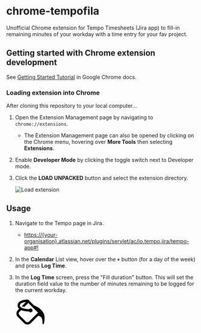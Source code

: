 # chrome-tempofila
Unofficial Chrome extension for Tempo Timesheets (Jira app) to fill-in remaining minutes of your workday with a time entry for your fav project.

## Getting started with Chrome extension development
See [Getting Started Tutorial](https://developer.chrome.com/extensions/getstarted) in Google Chrome docs.

### Loading extension into Chrome
After cloning this repository to your local computer...
1. Open the Extension Management page by navigating to `chrome://extensions`.
   - The Extension Management page can also be opened by clicking on the Chrome menu, hovering over **More Tools** then selecting **Extensions**.
1. Enable **Developer Mode** by clicking the toggle switch next to Developer mode.
1. Click the **LOAD UNPACKED** button and select the extension directory.

   ![Load extension](https://developer.chrome.com/static/images/get_started/load_extension.png)

## Usage
1. Navigate to the Tempo page in Jira.
   - [https://{your-organisation}.atlassian.net/plugins/servlet/ac/io.tempo.jira/tempo-app#!](https://{organisation}.atlassian.net/plugins/servlet/ac/io.tempo.jira/tempo-app#!)
1. In the **Calendar** List view, hover over the **`+`** button (for a day of the week) and press **Log Time**.
1. In the **Log Time** screen, press the "Fill duration" button. This will set the duration field value to the number of minutes remaining to be logged for the current workday.

   ![Fill duration (paint-bucket icon)](images/paint-bucket.png)
